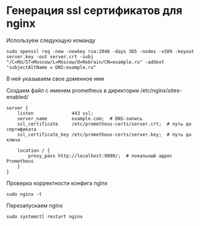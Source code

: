 # Генерация ssl сертификатов для nginx

Используем следующую команду 
```
sudo openssl req -new -newkey rsa:2048 -days 365 -nodes -x509 -keyout server.key -out server.crt -subj "/C=RU/ST=Moscow/L=Moscow/O=Rebrain/CN=example.ru" -addext "subjectAltName = DNS:example.ru"
```
В ней указываем свое доменное имя


Создаем файл с именем prometheus в директории /etc/nginx/sites-enabled/

```
server {
    listen              443 ssl;
    server_name         example.com;  # DNS-запись
    ssl_certificate     /etc/prometheus-certs/server.crt;  # путь до сертификата
    ssl_certificate_key /etc/prometheus-certs/server.key;  # путь до ключа

    location / {
        proxy_pass http://localhost:9090/;  # локальный адрес Prometheus
    }
}
```

Проверка корректности конфига nginx

```
sudo nginx -t
```

Перезапускаем nginx

```
sudo systemctl restart nginx
```


